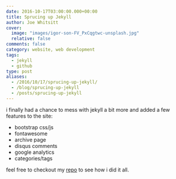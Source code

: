 ```yaml
---
date: 2016-10-17T03:00:00.000+00:00
title: Sprucing up Jekyll
author: Joe Whitsitt
cover:
  image: "images/igor-son-FV_PxCqgtwc-unsplash.jpg"
  relative: false
comments: false
category: website, web development
tags:
  - jekyll
  - github
type: post
aliases:
  - /2016/10/17/sprucing-up-jekyll/
  - /blog/sprucing-up-jekyll
  - /posts/sprucing-up-jekyll
---
```


i finally had a chance to mess with jekyll a bit more and added a few features to the site:

* bootstrap css/js
* fontawesome
* archive page
* disqus comments
* google analytics
* categories/tags

feel free to checkout my [repo](https://github.com/joewhitsitt/joewhitsitt.github.io) to see how i did it all.
